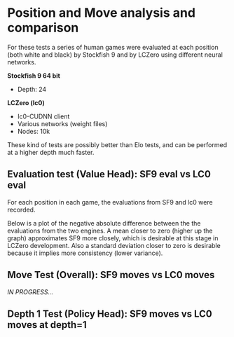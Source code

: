 # Position and Move analysis and comparison

For these tests a series of human games were evaluated at each position (both white and black) by Stockfish 9 and by LCZero using different neural networks.

**Stockfish 9 64 bit**
- Depth: 24

**LCZero (lc0)**
- lc0-CUDNN client
- Various networks (weight files)
- Nodes: 10k

These kind of tests are possibly better than Elo tests, and can be performed at a higher depth much faster.

## Evaluation test (Value Head): SF9 eval vs LC0 eval

For each position in each game, the evaluations from SF9 and lc0 were recorded.

Below is a plot of the negative absolute difference between the the evaluations from the two engines. A mean closer to zero (higher up the graph) approximates SF9 more closely, which is desirable at this stage in LCZero development. Also a standard deviation closer to zero is desirable because it implies more consistency (lower variance).

<img src="https://raw.githubusercontent.com/Neurodynasoft/LCZero-Tools/master/EvaluationTests/EvalComparison.png"  alt=""   style="float: left; margin-right: 10px;" />

## Move Test (Overall): SF9 moves vs LC0 moves

*IN PROGRESS...*

## Depth 1 Test (Policy Head): SF9 moves vs LC0 moves at depth=1

